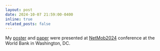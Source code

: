 ```yaml
---
layout: post
date: 2024-10-07 21:59:00-0400
inline: true
related_posts: false
---
```


My [poster](https://drive.google.com/file/d/1B4hVyJuLgln-xTW84tx6PmQ3DNZlRYBh/view?usp=sharing) and 
[paper](https://arxiv.org/abs/2410.06017)  were presented at [NetMob2024](https://netmob.org/www24/) conference at the 
World Bank in Washington, DC.
